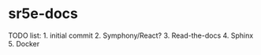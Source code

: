 # sr5e-docs

TODO list: 
    1. initial commit
    2. Symphony/React? 
    3. Read-the-docs
    4. Sphinx
    5. Docker

